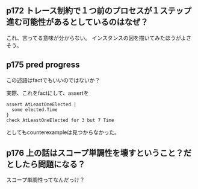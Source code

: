 ## p172 トレース制約で１つ前のプロセスが１ステップ進む可能性があるとしているのはなぜ？

これ、言ってる意味が分からない。
インスタンスの図を描いてみたほうがよさそう。

## p175 pred progress

この述語はfactでもいいのではないか？

実際、これをfactにして、assertを

```
assert AtLeastOneElected |
  some elected.Time
}
check AtLeastOneElected for 3 but 7 Time
```

としてもcounterexampleは見つからなかった。

## p176 上の話はスコープ単調性を壊すということ？だとしたら問題になる？

スコープ単調性ってなんだっけ？
